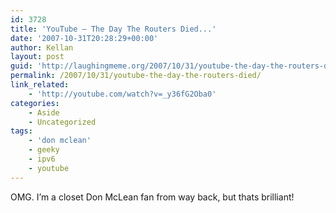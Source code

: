 ```yaml
---
id: 3728
title: 'YouTube – The Day The Routers Died...'
date: '2007-10-31T20:28:29+00:00'
author: Kellan
layout: post
guid: 'http://laughingmeme.org/2007/10/31/youtube-the-day-the-routers-died/'
permalink: /2007/10/31/youtube-the-day-the-routers-died/
link_related:
    - 'http://youtube.com/watch?v=_y36fG2Oba0'
categories:
    - Aside
    - Uncategorized
tags:
    - 'don mclean'
    - geeky
    - ipv6
    - youtube
---
```


OMG. I’m a closet Don McLean fan from way back, but thats brilliant!